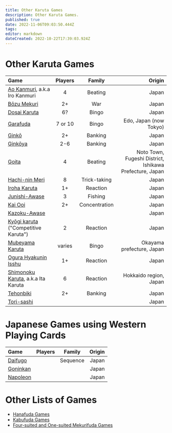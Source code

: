 ```yaml
---
title: Other Karuta Games
description: Other Karuta Games.
published: true
date: 2022-11-06T09:03:50.444Z
tags: 
editor: markdown
dateCreated: 2022-10-22T17:39:03.924Z
---
```


# Other Karuta Games
|Game|Players|Family|Origin|
|:---|:---:|:---:|---:|
|[Ao Kanmuri](https://fudawiki.org/en/uta-garuta/ogura-hyakunin-isshu#ao-kanmuri-%E9%9D%92%E5%86%A0-blue-crown), a.k.a Iro Kanmuri|4|Beating|Japan|
|[Bōzu Mekuri](/en/uta-garuta/ogura-hyakunin-isshu#b%C5%8Dzu-mekuri-%E5%9D%8A%E4%B8%BB%E3%82%81%E3%81%8F%E3%82%8A-flip-the-baldies)|2+|War|Japan|
|[Dosai Karuta](/en/dosai-karuta)|6?|Bingo|Japan|
|[Garafuda](/en/garafuda)|7 or 10|Bingo|Edo, Japan (now Tokyo)|
|[Ginkō](/en/uta-garuta/ogura-hyakunin-isshu#gink%C5%8D-%E9%8A%80%E8%A1%8C-bank)|2+|Banking|Japan|
|[Ginkōya](/en/uta-garuta/ogura-hyakunin-isshu#gink%C5%8Dya-%E9%8A%80%E8%A1%8C%E5%B1%8B-banker)|2-6|Banking|Japan|
|[Goita](/en/goita)|4|Beating|Noto Town, Fugeshi District, Ishikawa Prefecture, Japan|
|[Hachi-nin Meri](/en/karuta/unsun/hachi-nin-meri)|8|Trick-taking|Japan|
|[Iroha Karuta](/en/iroha)|1+|Reaction|Japan|
|[Junishi-Awase](/en/junishi-awase)|3|Fishing|Japan|
|[Kai Ooi](/en/kai-ooi)|2+|Concentration|Japan|
|[Kazoku-Awase](/en/kazoku-awase)|||Japan|
|[Kyōgi karuta](/en/uta-garuta/ogura-hyakunin-isshu/competitive-karuta) ("Competitive Karuta")|2|Reaction|Japan|
|[Mubeyama Karuta](/en/uta-garuta/ogura-hyakunin-isshu/mubeyama-karuta)|varies|Bingo|Okayama prefecture, Japan|
|[Ogura Hyakunin Isshu](/en/uta-garuta/ogura-hyakunin-isshu)|1+|Reaction|Japan|
|[Shimonoku Karuta](/en/uta-garuta/ogura-hyakunin-isshu#shimonoku-karuta-%E4%B8%8B%E3%81%AE%E5%8F%A5%E3%81%8B%E3%82%8B%E3%81%9F), a.k.a Ita Karuta|6|Reaction|Hokkaido region, Japan|
|[Tehonbiki](/en/tehonbiki)|2+|Banking|Japan|
|[Tori-sashi](/en/tori-sashi)|||Japan|

# Japanese Games using Western Playing Cards
|Game|Players|Family|Origin|
|:---|:---:|:---:|---:|
|[Daifugo](/en/trump/daifugo)||Sequence|Japan|
|[Goninkan](/en/trump/goninkan)|||Japan|
|[Napoleon](/en/trump/napoleon)|||Japan|

# Other Lists of Games
- [Hanafuda Games](/en/hanafuda/games)
- [Kabufuda Games](/en/kabufuda/games)
- [Four-suited and One-suited Mekurifuda Games](/en/mekurifuda/games)